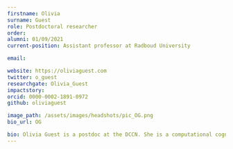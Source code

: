 ```yaml
---
firstname: Olivia
surname: Guest  
role: Postdoctoral researcher
order:
alumni: 01/09/2021
current-position: Assistant professor at Radboud University

email:

website: https://oliviaguest.com
twitter: o_guest
researchgate: Olivia_Guest
impactstory:
orcid: 0000-0002-1891-0972
github: oliviaguest

image_path: /assets/images/headshots/pic_OG.png
bio_url: OG

bio: Olivia Guest is a postdoc at the DCCN. She is a computational cognitive modeller, i.e., she develops and evaluates computational accounts for concepts and categorisation — as well as human capacities and behaviours broadly. Olivia is also interested in the role that computational models play in refining our scientific thinking and by extension allow us to select between and improve upon theories. See her publications for more.
---
```

